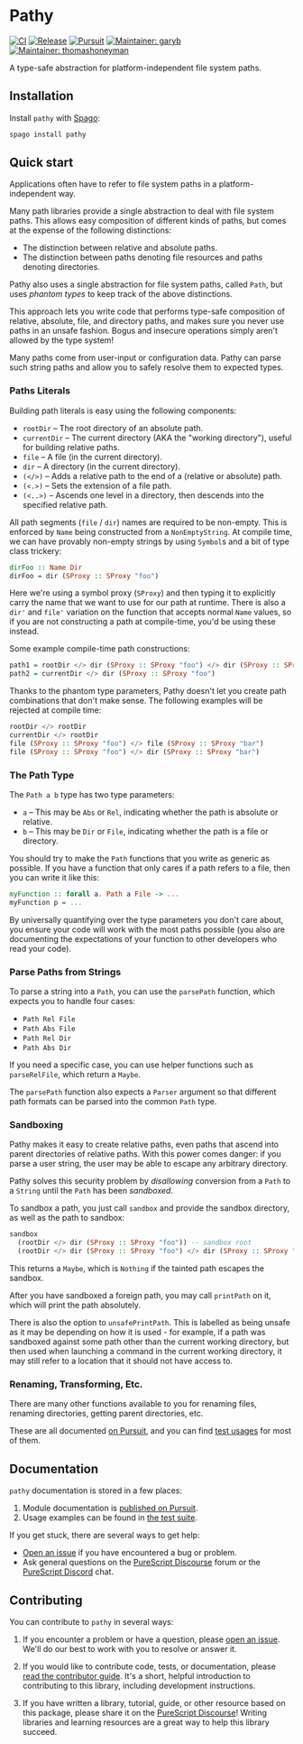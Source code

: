 # Pathy

[![CI](https://github.com/purescript-contrib/purescript-pathy/workflows/CI/badge.svg?branch=main)](https://github.com/purescript-contrib/purescript-pathy/actions?query=workflow%3ACI+branch%3Amain)
[![Release](https://img.shields.io/github/release/purescript-contrib/purescript-pathy.svg)](https://github.com/purescript-contrib/purescript-pathy/releases)
[![Pursuit](https://pursuit.purescript.org/packages/purescript-pathy/badge)](https://pursuit.purescript.org/packages/purescript-pathy)
[![Maintainer: garyb](https://img.shields.io/badge/maintainer-garyb-teal.svg)](https://github.com/garyb)
[![Maintainer: thomashoneyman](https://img.shields.io/badge/maintainer-thomashoneyman-teal.svg)](https://github.com/thomashoneyman)

A type-safe abstraction for platform-independent file system paths.

## Installation

Install `pathy` with [Spago](https://github.com/purescript/spago):

```sh
spago install pathy
```

## Quick start

Applications often have to refer to file system paths in a platform-independent way.

Many path libraries provide a single abstraction to deal with file system paths. This allows easy composition of different kinds of paths, but comes at the expense of the following distinctions:

 * The distinction between relative and absolute paths.
 * The distinction between paths denoting file resources and paths denoting directories.

Pathy also uses a single abstraction for file system paths, called `Path`, but uses *phantom types* to keep track of the above distinctions.

This approach lets you write code that performs type-safe composition of relative, absolute, file, and directory paths, and makes sure you never use paths in an unsafe fashion. Bogus and insecure operations simply aren't allowed by the type system!

Many paths come from user-input or configuration data. Pathy can parse such string paths and allow you to safely resolve them to expected types.

### Paths Literals

Building path literals is easy using the following components:

 * `rootDir` – The root directory of an absolute path.
 * `currentDir` – The current directory (AKA the "working directory"), useful for building relative paths.
 * `file` – A file (in the current directory).
 * `dir` – A directory (in the current directory).
 * `(</>)` – Adds a relative path to the end of a (relative or absolute) path.
 * `(<.>)` – Sets the extension of a file path.
 * `(<..>)` – Ascends one level in a directory, then descends into the specified relative path.

All path segments (`file` / `dir`) names are required to be non-empty. This is enforced by `Name` being constructed from a `NonEmptyString`. At compile time, we can have provably non-empty strings by using `Symbol`s and a bit of type class trickery:

``` purescript
dirFoo :: Name Dir
dirFoo = dir (SProxy :: SProxy "foo")
```

Here we're using a symbol proxy (`SProxy`) and then typing it to explicitly carry the name that we want to use for our path at runtime. There is also a `dir'` and `file'` variation on the function that accepts normal `Name` values, so if you are not constructing a path at compile-time, you'd be using these instead.

Some example compile-time path constructions:

```purescript
path1 = rootDir </> dir (SProxy :: SProxy "foo") </> dir (SProxy :: SProxy "bar") </> file (SProxy :: SProxy "baz.boo")
path2 = currentDir </> dir (SProxy :: SProxy "foo")
```

Thanks to the phantom type parameters, Pathy doesn't let you create path combinations that don't make sense. The following examples will be rejected at compile time:

```purescript
rootDir </> rootDir
currentDir </> rootDir
file (SProxy :: SProxy "foo") </> file (SProxy :: SProxy "bar")
file (SProxy :: SProxy "foo") </> dir (SProxy :: SProxy "bar")
```

### The Path Type

The `Path a b` type has two type parameters:

 * `a` – This may be `Abs` or `Rel`, indicating whether the path is absolute or relative.
 * `b` – This may be `Dir` or `File`, indicating whether the path is a file or directory.

You should try to make the `Path` functions that you write as generic as possible. If you have a function that only cares if a path refers to a file, then you can write it like this:

```purescript
myFunction :: forall a. Path a File -> ...
myFunction p = ...
```

By universally quantifying over the type parameters you don't care about, you ensure your code will work with the most paths possible (you also are documenting the expectations of your function to other developers who read your code).

### Parse Paths from Strings

To parse a string into a `Path`, you can use the `parsePath` function, which expects you to handle four cases:

 * `Path Rel File`
 * `Path Abs File`
 * `Path Rel Dir`
 * `Path Abs Dir`

If you need a specific case, you can use helper functions such as `parseRelFile`, which return a `Maybe`.

The `parsePath` function also expects a `Parser` argument so that different path formats can be parsed into the common `Path` type.

### Sandboxing

Pathy makes it easy to create relative paths, even paths that ascend into parent directories of relative paths. With this power comes danger: if you parse a user string, the user may be able to escape any arbitrary directory.

Pathy solves this security problem by *disallowing* conversion from a `Path` to a `String` until the `Path` has been *sandboxed*.

To sandbox a path, you just call `sandbox` and provide the sandbox directory, as well as the path to sandbox:

```purescript
sandbox
  (rootDir </> dir (SProxy :: SProxy "foo")) -- sandbox root
  (rootDir </> dir (SProxy :: SProxy "foo") </> dir (SProxy :: SProxy "bar")) -- path to sandbox
```

This returns a `Maybe`, which is `Nothing` if the tainted path escapes the sandbox.

After you have sandboxed a foreign path, you may call `printPath` on it, which will print the path absolutely.

There is also the option to `unsafePrintPath`. This is labelled as being unsafe as it may be depending on how it is used - for example, if a path was sandboxed against some path other than the current working directory, but then used when launching a command in the current working directory, it may still refer to a location that it should not have access to.

### Renaming, Transforming, Etc.

There are many other functions available to you for renaming files, renaming directories, getting parent directories, etc.

These are all documented [on Pursuit](http://pursuit.purescript.org/packages/purescript-pathy), and you can find [test usages](/test/Main.purs) for most of them.

## Documentation

`pathy` documentation is stored in a few places:

1. Module documentation is [published on Pursuit](https://pursuit.purescript.org/packages/purescript-pathy).
2. Usage examples can be found in [the test suite](./test).

If you get stuck, there are several ways to get help:

- [Open an issue](https://github.com/purescript-contrib/purescript-pathy/issues) if you have encountered a bug or problem.
- Ask general questions on the [PureScript Discourse](https://discourse.purescript.org) forum or the [PureScript Discord](https://discord.com/invite/sMqwYUbvz6) chat.

## Contributing

You can contribute to `pathy` in several ways:

1. If you encounter a problem or have a question, please [open an issue](https://github.com/purescript-contrib/purescript-pathy/issues). We'll do our best to work with you to resolve or answer it.

2. If you would like to contribute code, tests, or documentation, please [read the contributor guide](./CONTRIBUTING.md). It's a short, helpful introduction to contributing to this library, including development instructions.

3. If you have written a library, tutorial, guide, or other resource based on this package, please share it on the [PureScript Discourse](https://discourse.purescript.org)! Writing libraries and learning resources are a great way to help this library succeed.
